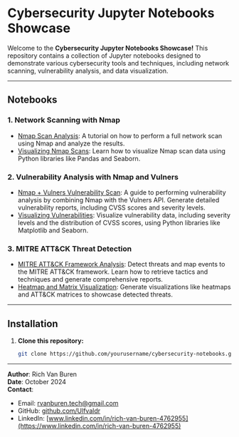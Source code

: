 # **Cybersecurity Jupyter Notebooks Showcase**

Welcome to the **Cybersecurity Jupyter Notebooks Showcase!** This repository contains a collection of Jupyter notebooks designed to demonstrate various cybersecurity tools and techniques, including network scanning, vulnerability analysis, and data visualization.

---

## **Notebooks**

### 1. Network Scanning with Nmap
- [Nmap Scan Analysis](nmap/nmap_scan_analysis.ipynb): A tutorial on how to perform a full network scan using Nmap and analyze the results.
- [Visualizing Nmap Scans](nmap/nmap_network_scan_visualization.ipynb): Learn how to visualize Nmap scan data using Python libraries like Pandas and Seaborn.

### 2. Vulnerability Analysis with Nmap and Vulners
- [Nmap + Vulners Vulnerability Scan](vulnerability-analysis/nmap_vulners_scan.ipynb): A guide to performing vulnerability analysis by combining Nmap with the Vulners API. Generate detailed vulnerability reports, including CVSS scores and severity levels.
- [Visualizing Vulnerabilities](vulnerability-analysis/nmap_vulners_visualization.ipynb): Visualize vulnerability data, including severity levels and the distribution of CVSS scores, using Python libraries like Matplotlib and Seaborn.

### 3. **MITRE ATT&CK Threat Detection**
- [MITRE ATT&CK Framework Analysis](mitre-threat-detection/automated_threat_detection_with_mitre_attack.ipynb): Detect threats and map events to the MITRE ATT&CK framework. Learn how to retrieve tactics and techniques and generate comprehensive reports.
- [Heatmap and Matrix Visualization](link_to_notebook): Generate visualizations like heatmaps and ATT&CK matrices to showcase detected threats.

---

## **Installation**


1. **Clone this repository:**
   ```bash
   git clone https://github.com/yourusername/cybersecurity-notebooks.git
---
**Author**: Rich Van Buren  
**Date**: October 2024    
**Contact**:  
- Email: [rvanburen.tech@gmail.com](mailto:rvanburen.tech@gmail.com)  
- GitHub: [github.com/Ulfvaldr](https://github.com/Ulfvaldr)
- LinkedIn: [www.linkedin.com/in/rich-van-buren-4762955](https://www.linkedin.com/in/rich-van-buren-4762955)